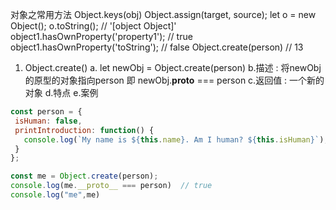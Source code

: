 
对象之常用方法
Object.keys(obj)
Object.assign(target, source);
let o = new Object();
o.toString(); // '[object Object]'  
object1.hasOwnProperty('property1'); // true
object1.hasOwnProperty('toString'); // false
Object.create(person)               // 13



1. Object.create()
 a. let newObj = Object.create(person)
  b.描述   : 将newObj的原型的对象指向person 即 newObj.__proto__ === person
  c.返回值 : 一个新的对象
  d.特点 
   e.案例
 ```javascript
const person = {
  isHuman: false,
  printIntroduction: function() {
    console.log(`My name is ${this.name}. Am I human? ${this.isHuman}`);
  }
};

const me = Object.create(person);
console.log(me.__proto__ === person)  // true
console.log("me",me) 

```





